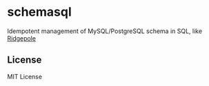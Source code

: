 # schemasql

Idempotent management of MySQL/PostgreSQL schema in SQL, like [Ridgepole](https://github.com/winebarrel/ridgepole)

## License

MIT License
